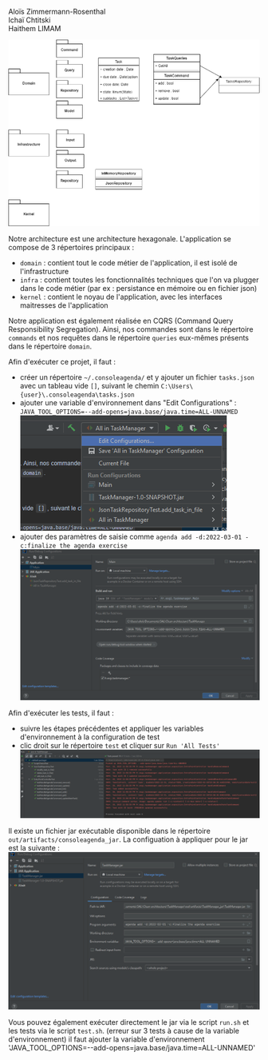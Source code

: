 Aloïs Zimmermann-Rosenthal\
Ichaï Chtitski\
Haithem LIMAM

![Schema de conception](images/schema.png)


Notre architecture est une architecture hexagonale. L'application se compose de 3 répertoires principaux : 
- `domain` : contient tout le code métier de l'application, il est isolé de l'infrastructure
- `infra` : contient toutes les fonctionnalités techniques que l'on va plugger dans le code métier 
(par ex : persistance en mémoire ou en fichier json)
- `kernel` : contient le noyau de l'application, avec les interfaces maitresses de l'application

Notre application est également réalisée en CQRS (Command Query Responsibility Segregation). Ainsi, nos commandes
sont dans le répertoire `commands` et nos requêtes dans le répertoire `queries` eux-mêmes présents dans le 
répertoire `domain`.

Afin d'exécuter ce projet, il faut :
- créer un répertoire `~/.consoleagenda/` et y ajouter un fichier `tasks.json` avec un tableau vide `[]`, suivant 
le chemin `C:\Users\{user}\.consoleagenda\tasks.json`
- ajouter une variable d'environnement dans "Edit Configurations" : 
`JAVA_TOOL_OPTIONS=--add-opens=java.base/java.time=ALL-UNNAMED`
  ![Schema de conception](images/edit-config.png)
- ajouter des paramètres de saisie comme `agenda add -d:2022-03-01 -c:finalize the agenda exercise`
![Schema de conception](images/params.png)

Afin d'exécuter les tests, il faut :
- suivre les étapes précédentes et appliquer les variables d'environnement à la configuration de test
- clic droit sur le répertoire `test` et cliquer sur `Run 'All Tests'`
  ![Schema de conception](images/tests.png)

Il existe un fichier jar exécutable disponible dans le répertoire `out/artifacts/consoleagenda_jar`.
La configuation à appliquer pour le jar est la suivante :
![Schema de conception](images/config-jar.png)

Vous pouvez également exécuter directement le jar via le script `run.sh` et les tests via le script `test.sh`.
(erreur sur 3 tests à cause de la variable d'environnement)
il faut ajouter la variable d'environnement 'JAVA_TOOL_OPTIONS=--add-opens=java.base/java.time=ALL-UNNAMED'

